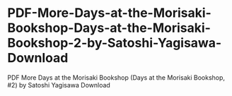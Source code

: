 # PDF-More-Days-at-the-Morisaki-Bookshop-Days-at-the-Morisaki-Bookshop-2-by-Satoshi-Yagisawa-Download
PDF More Days at the Morisaki Bookshop (Days at the Morisaki Bookshop, #2) by Satoshi Yagisawa Download
